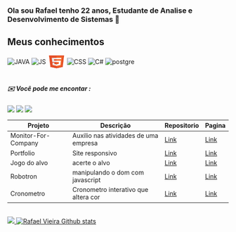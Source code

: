 ### Ola sou Rafael tenho 22 anos, Estudante de Analise e Desenvolvimento de Sistemas 👋


<h2> Meus conhecimentos </h2>

<div  style="display: inline_block">
  
<img align="center" alt="JAVA" height="30" width="40" src="https://cdn.jsdelivr.net/gh/devicons/devicon/icons/java/java-original.svg"/>
 <img align="center" alt="JS" height="30" width="40" src="https://cdn.jsdelivr.net/gh/devicons/devicon/icons/javascript/javascript-original.svg"/>
 <img align="center" alt="HTML" height="30" width="40" src="https://raw.githubusercontent.com/devicons/devicon/master/icons/html5/html5-original.svg"/>
  <img align="center" alt="CSS" height="30" width="40" src="https://cdn.jsdelivr.net/gh/devicons/devicon/icons/css3/css3-original.svg"/>
 <img align="center" alt="C#" height="30" width="40" src="https://cdn.jsdelivr.net/gh/devicons/devicon/icons/csharp/csharp-original.svg"/>
 <img align="center" alt="postgre" height="30" width="40" src="https://cdn.jsdelivr.net/gh/devicons/devicon/icons/postgresql/postgresql-original.svg"/>
</div>  
</br>
<div>
  <h5> ✉️ Você pode me encontar : </h5>
</div>
<p align="left">

  <a href="rafaelvieiracontatoonline4@gmail.com" alt="Gmail">
  <img src="https://img.shields.io/badge/-Gmail-FF0000?style=flat-square&labelColor=FF0000&logo=gmail&logoColor=white&link=mailto:rafaelvieiracontatoonline4@gmail.com" /></a>

  <a href="https://www.linkedin.com/in/https://www.linkedin.com/in/rafaelrvs//" alt="LinkedIn">
  <img src="https://img.shields.io/badge/-Linkedin-0e76a8?style=flat-square&logo=Linkedin&logoColor=white&link=https://www.linkedin.com/in/https://www.linkedin.com/in/rafaelrvs/" /></a>
  
  <a href="https://www.instagram.com/rafaelrvs/" alt="Instagram">
  <img src="https://img.shields.io/badge/-Instagram-DF0174?style=flat-square&labelColor=DF0174&logo=instagram&logoColor=white&link=https://instagram.com/rafaelvieirv?utm_source=qr&igshid=MzNlNGNkZWQ4Mg%3D%3D"/></a>
</p>  

| Projeto | Descrição | Repositorio | Pagina |
|----------|----------|----------|----------|
| Monitor-For-Company | Auxilio nas atividades de uma empresa | [Link](https://github.com/rafaelrvs/Monitoring-for-Company.git)| [Link](https://monitoring-for-company.vercel.app/) |
| Portfolio | Site responsivo | [Link](https://github.com/rafaelrvs/ambiente-site.git)| [Link](https://ambiente-site.vercel.app/) |
| Jogo do alvo | acerte o alvo | [Link](https://github.com/rafaelrvs/GameAlvo.git)| [Link](https://acerte-o-alvo.vercel.app/) |
| Robotron | manipulando o dom com javascript | [Link](https://github.com/rafaelrvs/manipulacaoDom.git)| [Link](https://manipulacao-dom-one.vercel.app/) |
| Cronometro |Cronometro interativo que altera cor  | [Link](https://github.com/rafaelrvs/stopwatch.git)| [Link](https://vercel.com/rafaelrvs/stopwatch/47YCuY5peBkGiYaoLsSeXzrBpvhX/) |
<br/>



<a href="https://github.com/rafaelrvs">
  <img align="end" src="https://github-readme-stats.vercel.app/api/top-langs/?username=rafaelrvs&theme=white-blue&hide_langs_below=1" />
</a>

<a href="https://github.com/rafaelrvs">
 <img align="start" src="https://github-readme-stats.vercel.app/api?username=rafaelrvs&show_icons=true&theme=white-blue&line_height=40"  alt="Rafael Vieira Github stats"/>
</a>




  
